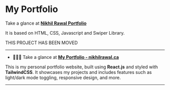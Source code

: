 # My Portfolio

 Take a glance at **[Nikhil Rawal Portfolio](https://nikhil-rawal-portfolio.netlify.app/)**
 
 It is based on HTML, CSS, Javascript and Swiper Library.

THIS PROJECT HAS BEEN MOVED

 ---

- 👨🏻‍💻 Take a glance at **[My Portfolio - nikhilrawal.ca](https://nikhilrawal.ca)**

This is my personal portfolio website, built using **React.js** and styled with **TailwindCSS**. It showcases my projects and includes features such as light/dark mode toggling, responsive design, and more.

---
